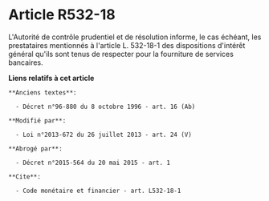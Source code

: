 # Article R532-18

L'Autorité de contrôle prudentiel et de résolution informe, le cas échéant, les prestataires mentionnés à l'article L.
532-18-1 des dispositions d'intérêt général qu'ils sont tenus de respecter pour la fourniture de services bancaires.

**Liens relatifs à cet article**

	**Anciens textes**:

	  - Décret n°96-880 du 8 octobre 1996 - art. 16 (Ab)

	**Modifié par**:

	  - Loi n°2013-672 du 26 juillet 2013 - art. 24 (V)

	**Abrogé par**:

	  - Décret n°2015-564 du 20 mai 2015 - art. 1

	**Cite**:

	  - Code monétaire et financier - art. L532-18-1
